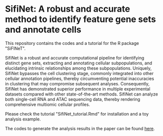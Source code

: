 # SifiNet: A robust and accurate method to identify feature gene sets and annotate cells

This repository contains the codes and a tutorial for the R package "SiFINeT".

SifiNet is a robust and accurate computational pipeline for identifying distinct gene sets, extracting and annotating cellular subpopulations, and elucidating intrinsic relationships among these subpopulations. Uniquely, SifiNet bypasses the cell clustering stage, commonly integrated into other cellular annotation pipelines, thereby circumventing potential inaccuracies in clustering that may compromise subsequent analyses. Consequently, SifiNet has demonstrated superior performance in multiple experimental datasets compared with other state-of-the-art methods. SifiNet can analyze both single-cell RNA and ATAC sequencing data, thereby rendering comprehensive multiomic cellular profiles.

Please check the tutorial "SifiNet_tutorial.Rmd" for installation and a toy analysis example.

The codes to generate the analysis results in the paper can be found [here](https://github.com/jichunxie/SifiNet_manu_support).
